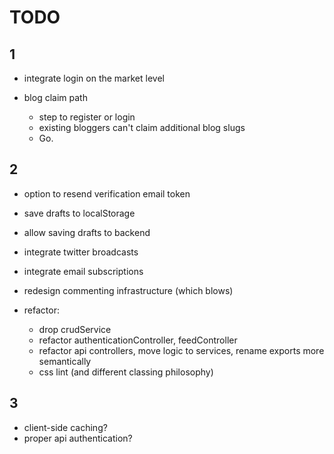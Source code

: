 TODO 
=======

1
-------

- integrate login on the market level

- blog claim path
  - step to register or login
  - existing bloggers can't claim additional blog slugs
  - Go.



2
-------

- option to resend verification email token
- save drafts to localStorage
- allow saving drafts to backend
- integrate twitter broadcasts
- integrate email subscriptions
- redesign commenting infrastructure (which blows)

- refactor:
    - drop crudService
    - refactor authenticationController, feedController
    - refactor api controllers, move logic to services, rename exports more semantically
    - css lint (and different classing philosophy)



3
-------

- client-side caching?
- proper api authentication?